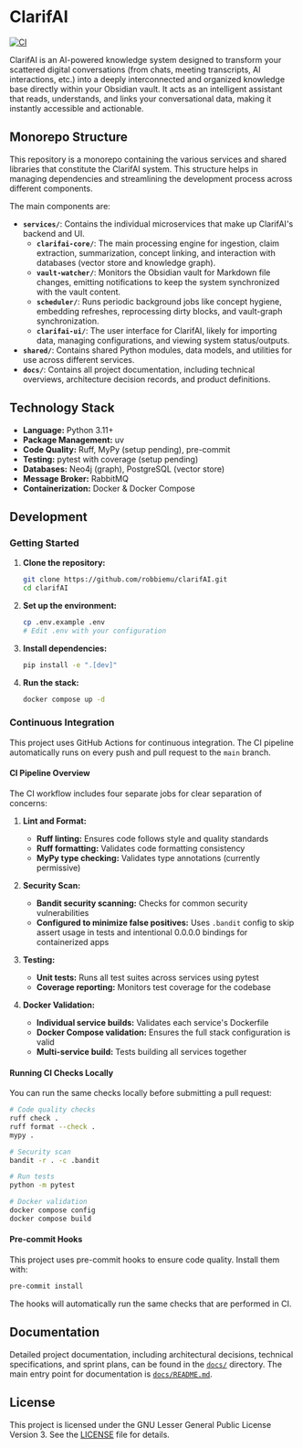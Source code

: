 # ClarifAI

[![CI](https://github.com/robbiemu/clarifAI/workflows/CI/badge.svg)](https://github.com/robbiemu/clarifAI/actions/workflows/ci.yml)

ClarifAI is an AI-powered knowledge system designed to transform your scattered digital conversations (from chats, meeting transcripts, AI interactions, etc.) into a deeply interconnected and organized knowledge base directly within your Obsidian vault. It acts as an intelligent assistant that reads, understands, and links your conversational data, making it instantly accessible and actionable.

## Monorepo Structure

This repository is a monorepo containing the various services and shared libraries that constitute the ClarifAI system. This structure helps in managing dependencies and streamlining the development process across different components.

The main components are:

*   **`services/`**: Contains the individual microservices that make up ClarifAI's backend and UI.
    *   **`clarifai-core/`**: The main processing engine for ingestion, claim extraction, summarization, concept linking, and interaction with databases (vector store and knowledge graph).
    *   **`vault-watcher/`**: Monitors the Obsidian vault for Markdown file changes, emitting notifications to keep the system synchronized with the vault content.
    *   **`scheduler/`**: Runs periodic background jobs like concept hygiene, embedding refreshes, reprocessing dirty blocks, and vault-graph synchronization.
    *   **`clarifai-ui/`**: The user interface for ClarifAI, likely for importing data, managing configurations, and viewing system status/outputs.
*   **`shared/`**: Contains shared Python modules, data models, and utilities for use across different services.
*   **`docs/`**: Contains all project documentation, including technical overviews, architecture decision records, and product definitions.

## Technology Stack

*   **Language:** Python 3.11+
*   **Package Management:** uv
*   **Code Quality:** Ruff, MyPy (setup pending), pre-commit
*   **Testing:** pytest with coverage (setup pending)
*   **Databases:** Neo4j (graph), PostgreSQL (vector store)
*   **Message Broker:** RabbitMQ
*   **Containerization:** Docker & Docker Compose

## Development

### Getting Started

1. **Clone the repository:**
   ```bash
   git clone https://github.com/robbiemu/clarifAI.git
   cd clarifAI
   ```

2. **Set up the environment:**
   ```bash
   cp .env.example .env
   # Edit .env with your configuration
   ```

3. **Install dependencies:**
   ```bash
   pip install -e ".[dev]"
   ```

4. **Run the stack:**
   ```bash
   docker compose up -d
   ```

### Continuous Integration

This project uses GitHub Actions for continuous integration. The CI pipeline automatically runs on every push and pull request to the `main` branch.

#### CI Pipeline Overview

The CI workflow includes four separate jobs for clear separation of concerns:

1. **Lint and Format:**
   - **Ruff linting:** Ensures code follows style and quality standards
   - **Ruff formatting:** Validates code formatting consistency
   - **MyPy type checking:** Validates type annotations (currently permissive)

2. **Security Scan:**
   - **Bandit security scanning:** Checks for common security vulnerabilities
   - **Configured to minimize false positives:** Uses `.bandit` config to skip assert usage in tests and intentional 0.0.0.0 bindings for containerized apps

3. **Testing:**
   - **Unit tests:** Runs all test suites across services using pytest
   - **Coverage reporting:** Monitors test coverage for the codebase

4. **Docker Validation:**
   - **Individual service builds:** Validates each service's Dockerfile
   - **Docker Compose validation:** Ensures the full stack configuration is valid
   - **Multi-service build:** Tests building all services together

#### Running CI Checks Locally

You can run the same checks locally before submitting a pull request:

```bash
# Code quality checks
ruff check .
ruff format --check .
mypy .

# Security scan
bandit -r . -c .bandit

# Run tests
python -m pytest

# Docker validation
docker compose config
docker compose build
```

#### Pre-commit Hooks

This project uses pre-commit hooks to ensure code quality. Install them with:

```bash
pre-commit install
```

The hooks will automatically run the same checks that are performed in CI.

## Documentation

Detailed project documentation, including architectural decisions, technical specifications, and sprint plans, can be found in the [`docs/`](./docs/) directory. The main entry point for documentation is [`docs/README.md`](./docs/README.md).

## License

This project is licensed under the GNU Lesser General Public License Version 3. See the [LICENSE](LICENSE) file for details.
